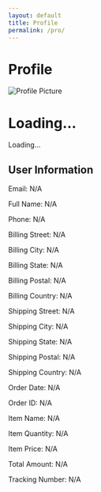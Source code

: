 ```yaml
---
layout: default
title: Profile
permalink: /pro/
---
```


# Profile

<div id="profilePage">
  <!-- Profile Section -->
  <div class="profile-container">
    <img id="profilePicture" src="default-avatar.png" alt="Profile Picture">
    <h1 id="profileName">Loading...</h1>
    <p id="profileEmail">Loading...</p>
  </div>

<div id="results-container">

<div id="user-info-container">
  <h2>User Information</h2>
  <p id="email">Email: N/A</p>
  <p id="name">Full Name: N/A</p>
  <p id="phone">Phone: N/A</p>
  <p id="billing-street">Billing Street: N/A</p>
  <p id="billing-city">Billing City: N/A</p>
  <p id="billing-state">Billing State: N/A</p>
  <p id="billing-postal">Billing Postal: N/A</p>
  <p id="billing-country">Billing Country: N/A</p>
  <p id="shipping-street">Shipping Street: N/A</p>
  <p id="shipping-city">Shipping City: N/A</p>
  <p id="shipping-state">Shipping State: N/A</p>
  <p id="shipping-postal">Shipping Postal: N/A</p>
  <p id="shipping-country">Shipping Country: N/A</p>
  <p id="order-date">Order Date: N/A</p>
  <p id="order-id">Order ID: N/A</p>
  <p id="item-name">Item Name: N/A</p>
  <p id="item-quantity">Item Quantity: N/A</p>
  <p id="item-price">Item Price: N/A</p>
  <p id="total-amount">Total Amount: N/A</p>
  <p id="tracking-number">Tracking Number: N/A</p>
</div>

  <style>
    .card {
      background-color: white;
      box-shadow: 0 4px 8px rgba(0, 0, 0, 0.1);
      width: 400px;
      padding: 20px;
      border-radius: 8px;
    }
    .card h2 {
      margin-top: 0;
      color: #333;
    }
    .card p {
      margin: 8px 0;
      color: #555;
    }
    .loading,
    .error {
      text-align: center;
      color: #888;
    }
    .spinner {
      border: 4px solid rgba(255, 255, 255, 0.3);
      border-top: 4px solid #333;
      border-radius: 50%;
      width: 30px;
      height: 30px;
      animation: spin 1s linear infinite;
    }
    @keyframes spin {
      0% { transform: rotate(0deg); }
      100% { transform: rotate(360deg); }
    }
  </style>

  <div id="card-container"></div>

<script>
  // Google Apps Script API URL
  const apiUrl = "https://script.google.com/macros/s/AKfycbwGUhSttkDP3B8bUie3h_zHvoUHfZgohHofiL_EonGAyV6TNXhPbFmXiGD78DFXwzBKAA/exec";

  // Function to display loading state
  function displayLoadingState() {
    const cardContainer = document.getElementById("card-container");
    cardContainer.innerHTML = `
      <div class="loading">
        <div class="spinner"></div>
        <p>Loading...</p>
      </div>
    `;
  }

  // Function to display error state
  function displayErrorState() {
    const cardContainer = document.getElementById("card-container");
    cardContainer.innerHTML = `
      <div class="error">
        <p>Sorry, something went wrong. Please try again later.</p>
      </div>
    `;
  }

  // Function to display user data in a card format
  function displayUserData(data) {
    const cardContainer = document.getElementById("card-container");

    if (!data || data.error) {
      cardContainer.innerHTML = `<div class="card"><h2>User Information</h2><p>No data found.</p></div>`;
      return;
    }

    const user = data[0];

    // Function to sanitize the field names
    function sanitizeHeader(header) {
      return header.replace(/["\s]/g, '').trim(); // Remove quotes and spaces
    }

    cardContainer.innerHTML = `
      <div class="card">
        <h2>User Information</h2>
        <p><strong>Email:</strong> ${user[sanitizeHeader("Email")] || "N/A"}</p>
        <p><strong>Full Name:</strong> ${user[sanitizeHeader("Name")] || "N/A"}</p>
        <p><strong>Phone:</strong> ${user[sanitizeHeader("Phone")] || "N/A"}</p>
        <p><strong>Billing Street:</strong> ${user[sanitizeHeader("Billing Street")] || "N/A"}</p>
        <p><strong>Billing City:</strong> ${user[sanitizeHeader("Billing City")] || "N/A"}</p>
        <p><strong>Billing State:</strong> ${user[sanitizeHeader("Billing State")] || "N/A"}</p>
        <p><strong>Billing Postal:</strong> ${user[sanitizeHeader("Billing Postal")] || "N/A"}</p>
        <p><strong>Billing Country:</strong> ${user[sanitizeHeader("Billing Country")] || "N/A"}</p>
        <p><strong>Shipping Street:</strong> ${user[sanitizeHeader("Shipping Street")] || "N/A"}</p>
        <p><strong>Shipping City:</strong> ${user[sanitizeHeader("Shipping City")] || "N/A"}</p>
        <p><strong>Shipping State:</strong> ${user[sanitizeHeader("Shipping State")] || "N/A"}</p>
        <p><strong>Shipping Postal:</strong> ${user[sanitizeHeader("Shipping Postal")] || "N/A"}</p>
        <p><strong>Shipping Country:</strong> ${user[sanitizeHeader("Shipping Country")] || "N/A"}</p>
        <p><strong>Order Date:</strong> ${user[sanitizeHeader("Order Date")] || "N/A"}</p>
        <p><strong>Order ID:</strong> ${user[sanitizeHeader("Order ID")] || "N/A"}</p>
        <p><strong>Item Name:</strong> ${user[sanitizeHeader("Item Name")] || "N/A"}</p>
        <p><strong>Item Quantity:</strong> ${user[sanitizeHeader("Item Quantity")] || "N/A"}</p>
        <p><strong>Item Price:</strong> ${user[sanitizeHeader("Item Price")] || "N/A"}</p>
        <p><strong>Total Amount:</strong> ${user[sanitizeHeader("Total Amount")] || "N/A"}</p>
        <p><strong>Tracking Number:</strong> ${user[sanitizeHeader("Tracking Number")] || "N/A"}</p>
      </div>
    `;
  }

  // Function to fetch data by email
  async function fetchUserData(email) {
    displayLoadingState();

    try {
      const response = await fetch(`${apiUrl}?email=${encodeURIComponent(email)}`);
      if (!response.ok) {
        throw new Error("Network response was not ok");
      }
      
      const data = await response.json();
      displayUserData(data);
    } catch (error) {
      console.error("Error fetching data:", error);
      displayErrorState();
    }
  }

  // Fetch and display user data when the page loads
  document.addEventListener("DOMContentLoaded", () => {
    const email = localStorage.getItem("userEmail"); // Get email from localStorage

    if (!email) {
      displayErrorState();
      return;
    }

    fetchUserData(email);
  });
</script>
